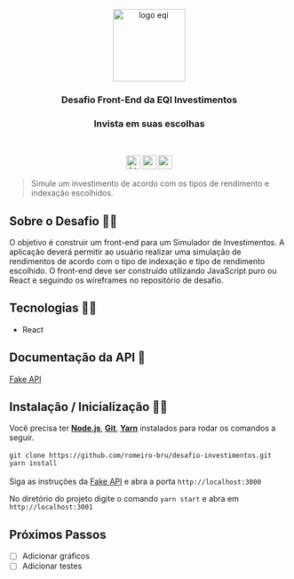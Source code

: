 <div  align="center">
  <img  src="https://media-exp1.licdn.com/dms/image/C4E0BAQHYV5mfqZ2v1g/company-logo_200_200/0/1628119777901?e=1652313600&v=beta&t=Lt3wTbKNvnbjKnqEqkG3XolVm8cFjCAFrO329-9lB0g"  height="130" alt="logo eqi">
</div>
<h3 align="center">Desafio Front-End da EQI Investimentos</h3>
<h3 align="center">Invista em suas escolhas</h3>

<br>

<p align="center">
  <img  src="https://img.shields.io/badge/HTML5-E34F26?style=for-the-badge&logo=html5&logoColor=white"  height="25" alt="html">
  <img  src="https://img.shields.io/badge/CSS3-1572B6?style=for-the-badge&logo=css3&logoColor=white"  height="25" alt="css">
  <img  src="https://img.shields.io/badge/React-20232A?style=for-the-badge&logo=react&logoColor=61DAFB"  height="25" alt="react" />
</p>

> Simule um investimento de acordo com os tipos de rendimento e indexação escolhidos.

## Sobre o Desafio 👩‍🏫
O objetivo é construir um front-end para um Simulador de Investimentos. A aplicação deverá permitir ao usuário realizar uma simulação de rendimentos de acordo com o tipo de indexação e tipo de rendimento escolhido. O front-end deve ser construído utilizando JavaScript puro ou React e seguindo os wireframes no repositório de desafio.

## Tecnologias 👩‍💻
* React

## Documentação da API 📑
[Fake API](https://github.com/eqi-investimentos/desafio-fake-api)

## Instalação / Inicialização 👨‍🏭
Você precisa ter <strong>[Node.js](https://nodejs.org/en/download/)</strong>, <strong>[Git](https://git-scm.com/downloads)</strong>, <strong>[Yarn](https://yarnpkg.com/)</strong> instalados para rodar os comandos a seguir.
<br>
<br>
```git clone https://github.com/romeiro-bru/desafio-investimentos.git```
<br>
```yarn install```
<br>
<br>
Siga as instruções da [Fake API](https://github.com/eqi-investimentos/desafio-fake-api) e abra a porta ```http://localhost:3000```

No diretório do projeto digite o comando ```yarn start``` e abra em ```http://localhost:3001``` 

## Próximos Passos
- [ ] Adicionar gráficos
- [ ] Adicionar testes
